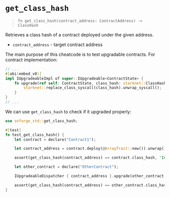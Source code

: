 # `get_class_hash`

> `fn get_class_hash(contract_address: ContractAddress) -> ClassHash`

Retrieves a class hash of a contract deployed under the given address.

- `contract_address` - target contract address

The main purpose of this cheatcode is to test upgradable contracts. For contract implementation:

```rust
// ...
#[abi(embed_v0)]
impl IUpgradeableImpl of super::IUpgradeable<ContractState> {
    fn upgrade(ref self: ContractState, class_hash: starknet::ClassHash) {
        starknet::replace_class_syscall(class_hash).unwrap_syscall();
    }
}
// ...
```

We can use `get_class_hash` to check if it upgraded properly:

```rust
use snforge_std::get_class_hash;

#[test]
fn test_get_class_hash() {
    let contract = declare("Contract1");

    let contract_address = contract.deploy(@ArrayTrait::new()).unwrap();

    assert(get_class_hash(contract_address) == contract.class_hash, 'Incorrect class hash');

    let other_contract = declare("OtherContract");

    IUpgradeableDispatcher { contract_address }.upgrade(other_contract.class_hash);

    assert(get_class_hash(contract_address) == other_contract.class_hash, 'Incorrect class hash upgrade');
}

```
